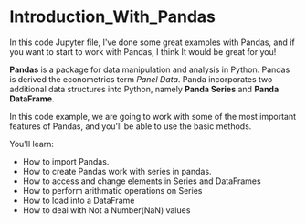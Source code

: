 # Introduction_With_Pandas

  In this code Jupyter file, I've done some great examples with Pandas, and if you want to start to work with Pandas, I think It would be great for you!

  **Pandas** is a package for data manipulation and analysis in Python. Pandas is derived the econometrics term *Panel Data*.
Panda incorporates two additional data structures into Python, namely **Panda Series** and **Panda DataFrame**.

In this code example, we are going to work with some of the most important features of Pandas, and you'll be able to use the basic methods.

You'll learn:
 * How to import Pandas.
 * How to create Pandas work with series in pandas.
 * How to access and change elements in Series and DataFrames
 * How to perform arithmatic operations on Series
 * How to load into a DataFrame
 * How to deal with Not a Number(NaN) values
